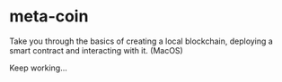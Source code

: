 # meta-coin
Take you through the basics of creating a local blockchain, deploying a smart contract and interacting with it. (MacOS)

Keep working...